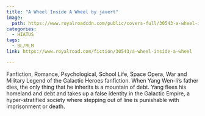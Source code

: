 ```yaml
---
title: "A Wheel Inside A Wheel by javert"
image:
  path: https://www.royalroadcdn.com/public/covers-full/30543-a-wheel-inside-a-wheel.jpg
categories:
  - HIATUS
tags:
  - BL/MLM
link: https://www.royalroad.com/fiction/30543/a-wheel-inside-a-wheel

---
```

Fanfiction, Romance, Psychological, School Life, Space Opera, War and Military
Legend of the Galactic Heroes fanfiction. When Yang Wen-li’s father dies, the only thing that he inherits is a mountain of debt. Yang flees his homeland and debt and takes up a false identity in the Galactic Empire, a hyper-stratified society where stepping out of line is punishable with imprisonment or death.


